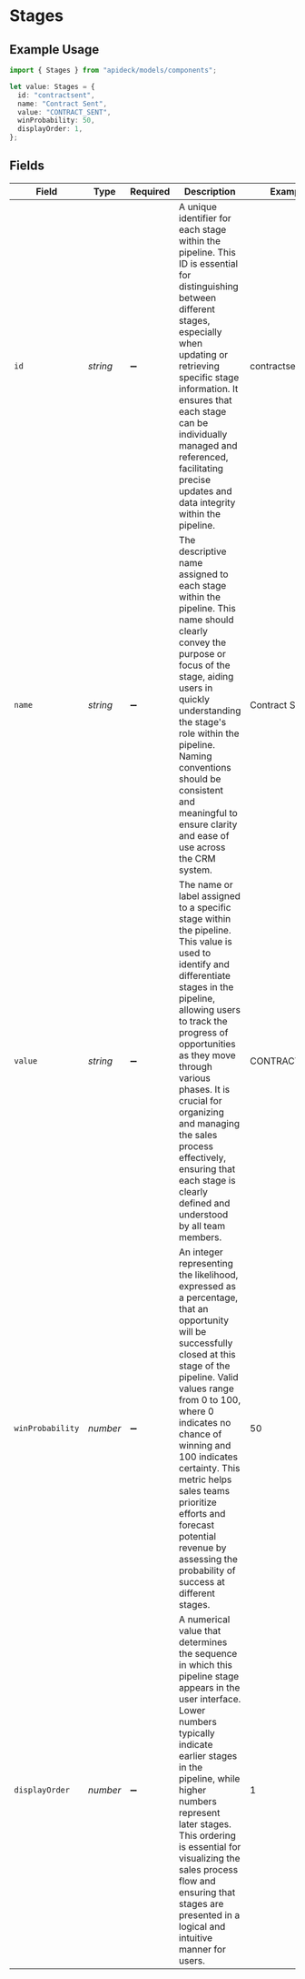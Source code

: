 # Stages

## Example Usage

```typescript
import { Stages } from "apideck/models/components";

let value: Stages = {
  id: "contractsent",
  name: "Contract Sent",
  value: "CONTRACT_SENT",
  winProbability: 50,
  displayOrder: 1,
};
```

## Fields

| Field                                                                                                                                                                                                                                                                                                                                                                                                | Type                                                                                                                                                                                                                                                                                                                                                                                                 | Required                                                                                                                                                                                                                                                                                                                                                                                             | Description                                                                                                                                                                                                                                                                                                                                                                                          | Example                                                                                                                                                                                                                                                                                                                                                                                              |
| ---------------------------------------------------------------------------------------------------------------------------------------------------------------------------------------------------------------------------------------------------------------------------------------------------------------------------------------------------------------------------------------------------- | ---------------------------------------------------------------------------------------------------------------------------------------------------------------------------------------------------------------------------------------------------------------------------------------------------------------------------------------------------------------------------------------------------- | ---------------------------------------------------------------------------------------------------------------------------------------------------------------------------------------------------------------------------------------------------------------------------------------------------------------------------------------------------------------------------------------------------- | ---------------------------------------------------------------------------------------------------------------------------------------------------------------------------------------------------------------------------------------------------------------------------------------------------------------------------------------------------------------------------------------------------- | ---------------------------------------------------------------------------------------------------------------------------------------------------------------------------------------------------------------------------------------------------------------------------------------------------------------------------------------------------------------------------------------------------- |
| `id`                                                                                                                                                                                                                                                                                                                                                                                                 | *string*                                                                                                                                                                                                                                                                                                                                                                                             | :heavy_minus_sign:                                                                                                                                                                                                                                                                                                                                                                                   | A unique identifier for each stage within the pipeline. This ID is essential for distinguishing between different stages, especially when updating or retrieving specific stage information. It ensures that each stage can be individually managed and referenced, facilitating precise updates and data integrity within the pipeline.                                                             | contractsent                                                                                                                                                                                                                                                                                                                                                                                         |
| `name`                                                                                                                                                                                                                                                                                                                                                                                               | *string*                                                                                                                                                                                                                                                                                                                                                                                             | :heavy_minus_sign:                                                                                                                                                                                                                                                                                                                                                                                   | The descriptive name assigned to each stage within the pipeline. This name should clearly convey the purpose or focus of the stage, aiding users in quickly understanding the stage's role within the pipeline. Naming conventions should be consistent and meaningful to ensure clarity and ease of use across the CRM system.                                                                      | Contract Sent                                                                                                                                                                                                                                                                                                                                                                                        |
| `value`                                                                                                                                                                                                                                                                                                                                                                                              | *string*                                                                                                                                                                                                                                                                                                                                                                                             | :heavy_minus_sign:                                                                                                                                                                                                                                                                                                                                                                                   | The name or label assigned to a specific stage within the pipeline. This value is used to identify and differentiate stages in the pipeline, allowing users to track the progress of opportunities as they move through various phases. It is crucial for organizing and managing the sales process effectively, ensuring that each stage is clearly defined and understood by all team members.     | CONTRACT_SENT                                                                                                                                                                                                                                                                                                                                                                                        |
| `winProbability`                                                                                                                                                                                                                                                                                                                                                                                     | *number*                                                                                                                                                                                                                                                                                                                                                                                             | :heavy_minus_sign:                                                                                                                                                                                                                                                                                                                                                                                   | An integer representing the likelihood, expressed as a percentage, that an opportunity will be successfully closed at this stage of the pipeline. Valid values range from 0 to 100, where 0 indicates no chance of winning and 100 indicates certainty. This metric helps sales teams prioritize efforts and forecast potential revenue by assessing the probability of success at different stages. | 50                                                                                                                                                                                                                                                                                                                                                                                                   |
| `displayOrder`                                                                                                                                                                                                                                                                                                                                                                                       | *number*                                                                                                                                                                                                                                                                                                                                                                                             | :heavy_minus_sign:                                                                                                                                                                                                                                                                                                                                                                                   | A numerical value that determines the sequence in which this pipeline stage appears in the user interface. Lower numbers typically indicate earlier stages in the pipeline, while higher numbers represent later stages. This ordering is essential for visualizing the sales process flow and ensuring that stages are presented in a logical and intuitive manner for users.                       | 1                                                                                                                                                                                                                                                                                                                                                                                                    |